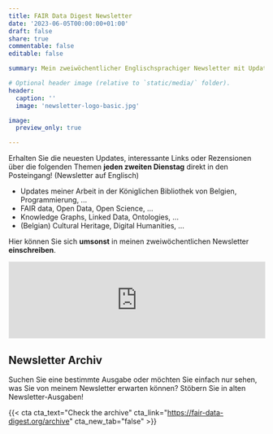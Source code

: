 ```yaml
---
title: FAIR Data Digest Newsletter
date: '2023-06-05T00:00:00+01:00'
draft: false
share: true
commentable: false
editable: false

summary: Mein zweiwöchentlicher Englischsprachiger Newsletter mit Updates zu meiner Arbeit, FAIR Data, Linked Data, Open Science und mehr

# Optional header image (relative to `static/media/` folder).
header:
  caption: ''
  image: 'newsletter-logo-basic.jpg'

image:
  preview_only: true

---
```


Erhalten Sie die neuesten Updates, interessante Links oder Rezensionen über die folgenden Themen **jeden zweiten Dienstag** direkt in den Posteingang! (Newsletter auf Englisch)
* Updates meiner Arbeit in der Königlichen Bibliothek von Belgien, Programmierung, ...
* FAIR data, Open Data, Open Science, ...
* Knowledge Graphs, Linked Data, Ontologies, ...
* (Belgian) Cultural Heritage, Digital Humanities, ...

Hier können Sie sich **umsonst** in meinen zweiwöchentlichen Newsletter **einschreiben**.

<iframe src="https://fairdata.substack.com/embed" width="100%" style="border:1px solid #EEE; background:white;" frameborder="0" scrolling="no"></iframe>

## Newsletter Archiv

Suchen Sie eine bestimmte Ausgabe oder möchten Sie einfach nur sehen, was Sie von meinem Newsletter erwarten können?
Stöbern Sie in alten Newsletter-Ausgaben!

{{< cta cta_text="Check the archive" cta_link="https://fair-data-digest.org/archive" cta_new_tab="false" >}}
